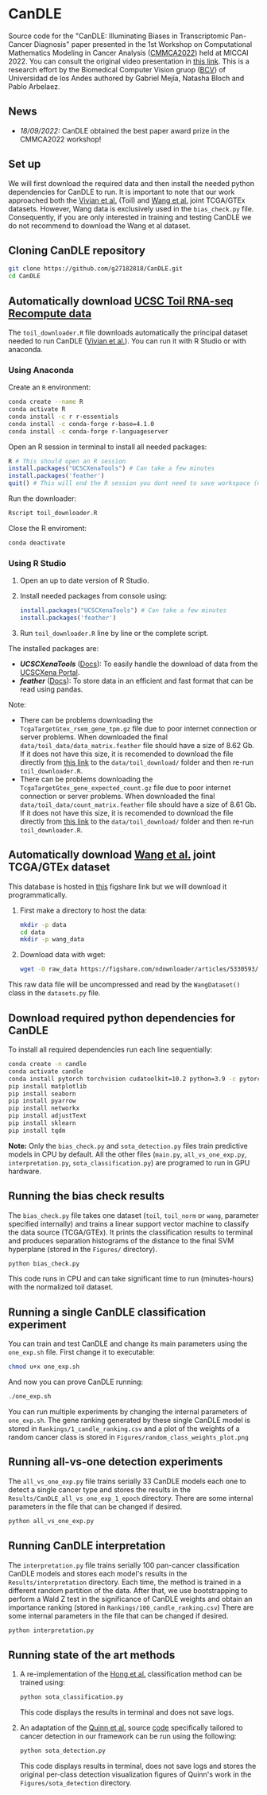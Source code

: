 # CanDLE

Source code for the "CanDLE: Illuminating Biases in Transcriptomic Pan-Cancer Diagnosis" paper presented in the 1st Workshop on Computational Mathematics Modeling in Cancer Analysis ([CMMCA2022](https://cmmca2022.casconf.cn/)) held at MICCAI 2022. You can consult the original video presentation in [this link](https://youtu.be/oL9W5Akdz7w). This is a research effort by the Biomedical Computer Vision gruop ([BCV](https://biomedicalcomputervision.uniandes.edu.co/)) of Universidad de los Andes authored by Gabriel Mejía, Natasha Bloch and Pablo Arbelaez.

## News

* *18/09/2022:* CanDLE obtained the best paper award prize in the CMMCA2022 workshop!

## Set up

We will first download the required data and then install the needed python dependencies for CanDLE to run. It is important to note that our work approached both the [Vivian et al.](https://www.nature.com/articles/nbt.3772) (Toil) and [Wang et al.](https://www.nature.com/articles/sdata201861) joint TCGA/GTEx datasets. However, Wang data is exclusively used in the `bias_check.py` file. Consequently, if you are only interested in training and testing CanDLE we do not recommend to download the Wang et al dataset.

## Cloning CanDLE repository

```bash
git clone https://github.com/g27182818/CanDLE.git
cd CanDLE
```

## Automatically download [UCSC Toil RNA-seq Recompute data](https://xenabrowser.net/datapages/?cohort=TCGA%20TARGET%20GTEx&removeHub=http%3A%2F%2F127.0.0.1%3A7222)

The `toil_downloader.R` file downloads automatically the principal dataset needed to run CanDLE ([Vivian et al.](https://www.nature.com/articles/nbt.3772)). You can run it with R Studio or with anaconda.

### Using Anaconda

Create an `R` environment:

```bash
conda create --name R
conda activate R
conda install -c r r-essentials
conda install -c conda-forge r-base=4.1.0
conda install -c conda-forge r-languageserver
```

Open an R session in terminal to install all needed packages:

```R
R # This should open an R session
install.packages("UCSCXenaTools") # Can take a few minutes
install.packages('feather')
quit() # This will end the R session you dont need to save workspace (n)
```

Run the downloader:

```bash
Rscript toil_downloader.R
```

Close the R enviroment:

```bash
conda deactivate
```

### Using R Studio

1. Open an up to date version of R Studio.
2. Install needed packages from console using:

    ```R
    install.packages("UCSCXenaTools") # Can take a few minutes
    install.packages('feather')
    ```

3. Run `toil_downloader.R` line by line or the complete script.

The installed packages are:

* ***UCSCXenaTools*** ([Docs](https://cran.r-project.org/web/packages/UCSCXenaTools/UCSCXenaTools.pdf)): To easily handle the download of data from the [UCSCXena Portal](https://xenabrowser.net/datapages/?cohort=TCGA%20TARGET%20GTEx&removeHub=http%3A%2F%2F127.0.0.1%3A7222).
* ***feather*** ([Docs](https://cran.r-project.org/web/packages/feather/feather.pdf)): To store data in an efficient and fast format that can be read using pandas.

Note:

* There can be problems downloading the `TcgaTargetGtex_rsem_gene_tpm.gz` file due to poor internet connection or server problems. When downloaded the final `data/toil_data/data_matrix.feather` file should have a size of 8.62 Gb. If it does not have this size, it is recomended to download the file directly from [this link](https://toil.xenahubs.net/download/TcgaTargetGtex_rsem_gene_tpm.gz) to the `data/toil_download/` folder and then re-run `toil_downloader.R`.
* There can be problems downloading the `TcgaTargetGtex_gene_expected_count.gz` file due to poor internet connection or server problems. When downloaded the final `data/toil_data/count_matrix.feather` file should have a size of 8.61 Gb. If it does not have this size, it is recomended to download the file directly from [this link](https://toil.xenahubs.net/download/TcgaTargetGtex_gene_expected_count.gz) to the `data/toil_download/` folder and then re-run `toil_downloader.R`.

## Automatically download [Wang et al.](https://www.nature.com/articles/sdata201861) joint TCGA/GTEx dataset

This database is hosted in [this](https://doi.org/10.6084/m9.figshare.5330593) figshare link but we will download it programmatically.

1. First make a directory to host the data:

   ```bash
   mkdir -p data
   cd data
   mkdir -p wang_data
   ```

2. Download data with wget:

   ```bash
   wget -O raw_data https://figshare.com/ndownloader/articles/5330593/versions/2
   ```

This raw data file will be uncompressed and read by the `WangDataset()` class in the `datasets.py` file.

## Download required python dependencies for CanDLE

To install all required dependencies run each line sequentially:

```bash
conda create -n candle
conda activate candle
conda install pytorch torchvision cudatoolkit=10.2 python=3.9 -c pytorch
pip install matplotlib
pip install seaborn
pip install pyarrow
pip install networkx
pip install adjustText
pip install sklearn
pip install tqdm
```

**Note:**
Only the `bias_check.py` and `sota_detection.py` files train predictive models in CPU by default. All the other files (`main.py`, `all_vs_one_exp.py`, `interpretation.py`, `sota_classification.py`) are programed to run in GPU hardware.

## Running the bias check results

The `bias_check.py` file takes one dataset (`toil`, `toil_norm` or `wang`, parameter specified internally) and trains a linear support vector machine to classify the data source (TCGA/GTEx). It prints the classification results to terminal and produces separation histograms of the distance to the final SVM hyperplane (stored in the `Figures/` directory).

```bash
python bias_check.py
```

This code runs in CPU and can take significant time to run (minutes-hours) with the normalized toil dataset.

## Running a single CanDLE classification experiment

You can train and test CanDLE and change its main parameters using the `one_exp.sh` file. First change it to executable:

```bash
chmod u+x one_exp.sh
```

And now you can prove CanDLE running:

```bash
./one_exp.sh
```

You can run multiple experiments by changing the internal parameters of `one_exp.sh`. The gene ranking generated by these single CanDLE model is stored in `Rankings/1_candle_ranking.csv` and a plot of the weights of a random cancer class is stored in `Figures/random_class_weights_plot.png`

## Running all-vs-one detection experiments

The `all_vs_one_exp.py` file trains serially 33 CanDLE models each one to detect a single cancer type and stores the results in the `Results/CanDLE_all_vs_one_exp_1_epoch` directory. There are some internal parameters in the file that can be changed if desired.

```bash
python all_vs_one_exp.py
```

## Running CanDLE interpretation

The `interpretation.py` file trains serially 100 pan-cancer classification CanDLE models and stores each model's results in the `Results/interpretation` directory. Each time, the method is trained in a different random partition of the data. After that, we use bootstrapping to perform a Wald Z test in the significance of CanDLE weights and obtain an importance ranking (stored in `Rankings/100_candle_ranking.csv`) There are some internal parameters in the file that can be changed if desired.

```bash
python interpretation.py
```

## Running state of the art methods

1. A re-implementation of the [Hong et al.](https://www.nature.com/articles/s41598-022-13665-5) classification method can be trained using:

   ```bash
   python sota_classification.py
   ```

   This code displays the results in terminal and does not save logs.

2. An adaptation of the [Quinn et al.](https://www.frontiersin.org/articles/10.3389/fgene.2019.00599/full) source [code](https://github.com/thinng/tissue_detector) specifically tailored to cancer detection in our framework can be run using the following:

   ```bash
   python sota_detection.py
   ```

   This code displays results in terminal, does not save logs and stores the original per-class detection visualization figures of Quinn's work in the `Figures/sota_detection` directory.
